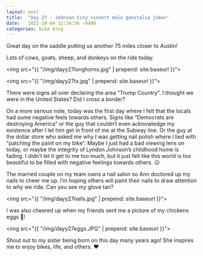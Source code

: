 ```yaml
---
layout: post
title:  "Day 27 - Johnson City <insert male genitalia joke>"
date:   2022-10-04 12:34:56 -0400
categories: bike blog
---
```

Great day on the saddle putting us another 75 miles closer to Austin!

Lots of cows, goats, sheep, and donkeys on the ride today.

<img src="{{ "/img/dayy27longhorns.jpg" | prepend: site.baseurl }}">

<img src="{{ "/img/dayy27tx.jpg" | prepend: site.baseurl }}">

There were signs all over declaring the area “Trump Country”. I thought we were in the United States? Did I cross a border?

On a more serious note, today was the first day where I felt that the locals had some negative feels towards others. Signs like “Democrats are destroying America” or the guy that couldn’t even acknowledge my existence after I let him get in front of me at the Subway line. Or the guy at the dollar store who asked me why I was getting nail polish where I lied with “patching the paint on my bike”. Maybe I just had a bad viewing lens on today, or maybe the integrity of Lyndon Johnson’s childhood home is fading. I didn’t let it get to me too much, but it just felt like this world is too beautiful to be filled with negative feelings towards others. 😖

The married couple on my team owns a nail salon so Ann doctored up my nails to cheer me up. I’m hoping others will paint their nails to draw attention to why we ride. Can you see my glove tan?

<img src="{{ "/img/dayy27nails.jpg" | prepend: site.baseurl }}">

I was also cheered up when my friends sent me a picture of my chickens eggs 🥚!

<img src="{{ "/img/dayy27eggs.JPG" | prepend: site.baseurl }}">

Shout out to my sister being born on this day many years ago! She inspires me to enjoy bikes, life, and others. ❤️

